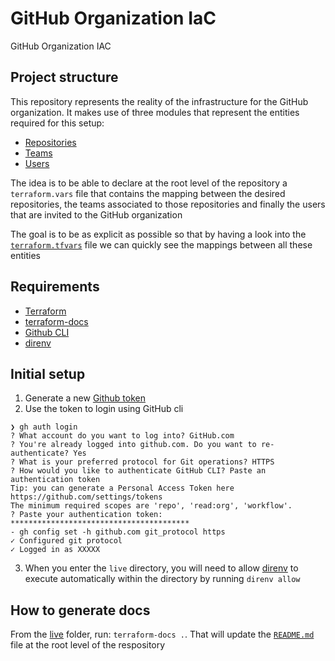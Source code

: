# GitHub Organization IaC

GitHub Organization IAC

## Project structure

This repository represents the reality of the infrastructure for the GitHub
organization. It makes use of three modules that represent the entities required
for this setup:

- [Repositories](../../modules/repository/README.md)
- [Teams](../../modules/team/README.md)
- [Users](../../modules/user/README.md)

The idea is to be able to declare at the root level of the repository a
`terraform.vars` file that contains the mapping between the desired
repositories, the teams associated to those repositories and finally the users
that are invited to the GitHub organization

The goal is to be as explicit as possible so that by having a look into the
[`terraform.tfvars`](../terraform.tfvars) file we can quickly see the mappings
between all these entities

## Requirements

- [Terraform](https://www.terraform.io/)
- [terraform-docs](https://terraform-docs.io/)
- [Github CLI](https://github.com/cli/cli)
- [direnv](https://direnv.net/docs/installation.html)

## Initial setup

1. Generate a new [Github token](https://github.com/settings/tokens)
2. Use the token to login using GitHub cli

```
❯ gh auth login
? What account do you want to log into? GitHub.com
? You're already logged into github.com. Do you want to re-authenticate? Yes
? What is your preferred protocol for Git operations? HTTPS
? How would you like to authenticate GitHub CLI? Paste an authentication token
Tip: you can generate a Personal Access Token here https://github.com/settings/tokens
The minimum required scopes are 'repo', 'read:org', 'workflow'.
? Paste your authentication token: ****************************************
- gh config set -h github.com git_protocol https
✓ Configured git protocol
✓ Logged in as XXXXX
```

3. When you enter the `live` directory, you will need to allow
   [direnv](https://direnv.net/) to execute automatically within the directory
   by running `direnv allow`

## How to generate docs

From the [live](./live) folder, run: `terraform-docs .`. That will update the
[`README.md`](README.md) file at the root level of the respository
